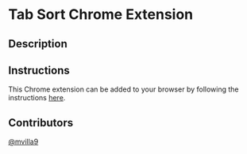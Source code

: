 # Tab Sort Chrome Extension

## Description

## Instructions

This Chrome extension can be added to your browser by following the instructions [here](https://developer.chrome.com/docs/extensions/get-started/tutorial/hello-world).

## Contributors
[@mvilla9](https://github.com/mvilla9)